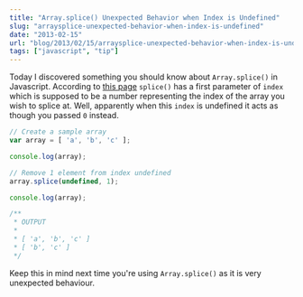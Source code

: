 ```yaml
---
title: "Array.splice() Unexpected Behavior when Index is Undefined"
slug: "arraysplice-unexpected-behavior-when-index-is-undefined"
date: "2013-02-15"
url: "blog/2013/02/15/arraysplice-unexpected-behavior-when-index-is-undefined.html"
tags: ["javascript", "tip"]
---
```


Today I discovered something you should know about `Array.splice()` in Javascript. According to [this page](https://www.w3schools.com/jsref/jsref_splice.asp) `splice()` has a first parameter of `index` which is supposed to be a number representing the index of the array you wish to splice at. Well, apparently when this `index` is undefined it acts as though you passed `0` instead.

```javascript
// Create a sample array
var array = [ 'a', 'b', 'c' ];

console.log(array);

// Remove 1 element from index undefined
array.splice(undefined, 1);

console.log(array);

/**
 * OUTPUT
 *
 * [ 'a', 'b', 'c' ]
 * [ 'b', 'c' ]
 */

```

Keep this in mind next time you're using `Array.splice()` as it is very unexpected behaviour.


